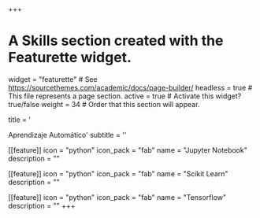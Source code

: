+++
# A Skills section created with the Featurette widget.
widget = "featurette"  # See https://sourcethemes.com/academic/docs/page-builder/
headless = true  # This file represents a page section.
active = true  # Activate this widget? true/false
weight = 34  # Order that this section will appear.

title = '<div id="machine-learning" class="featurette-icon"><i class="fas fa-network-wired"></i></div>Aprendizaje Automático'
subtitle = ''

[[feature]]
  icon = "python"
  icon_pack = "fab"
  name = "Jupyter Notebook"
  description = ""

[[feature]]
  icon = "python"
  icon_pack = "fab"
  name = "Scikit Learn"
  description = ""

[[feature]]
  icon = "python"
  icon_pack = "fab"
  name = "Tensorflow"
  description = ""
+++
